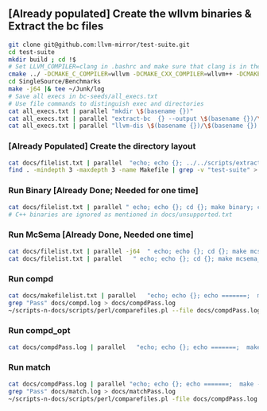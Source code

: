 ## [Already populated] Create the wllvm binaries & Extract the bc files
```bash
git clone git@github.com:llvm-mirror/test-suite.git
cd test-suite
mkdir build ; cd !$
# Set LLVM_COMPILER=clang in .bashrc and make sure that clang is in the path
cmake ../ -DCMAKE_C_COMPILER=wllvm -DCMAKE_CXX_COMPILER=wllvm++ -DCMAKE_C_FLAGS_RELEASE="-O0" -DCMAKE_CXX_FLAGS_RELEASE="-O0"
cd SingleSource/Benchmarks
make -j64 |& tee ~/Junk/log
# Save all execs in bc-seeds/all_execs.txt
# Use file commands to distinguish exec and directories
cat all_execs.txt | parallel "mkdir \$(basename {})"
cat all_execs.txt | parallel "extract-bc  {} --output \$(basename {})/\$(basename {}).bc"
cat all_execs.txt | parallel "llvm-dis \$(basename {})/\$(basename {}).bc -o  \$(basename {})/\$(basename {}).ll"

```

### [Already Populated] Create the directory layout
```bash
cat docs/filelist.txt | parallel  "echo; echo {}; ../../scripts/extractor.py -P ${HOME}/Github/validating-binary-decompilation/source/build/lib/LLVMfunc-analyzer.so -O ./ bc-seeds/{}/{}.bc"
find . -mindepth 3 -maxdepth 3 -name Makefile | grep -v "test-suite" > docs/makefilelist.txt
```

### Run Binary [Already Done; Needed for one time]
```bash
cat docs/filelist.txt | parallel " echo; echo {}; cd {}; make binary; cd .." |& tee ~/Junk/log
# C++ binaries are ignored as mentioned in docs/unsupported.txt
```

### Run McSema [Already Done, Needed one time]
```bash
cat docs/filelist.txt | parallel -j64  " echo; echo {}; cd {}; make mcsema ; cd .." |& tee ~/Junk/log
cat docs/filelist.txt | parallel   " echo; echo {}; cd {}; make mcsema_opt ; cd .." |& tee ~/Junk/log
```

### Run compd
```bash
cat docs/makefilelist.txt | parallel   "echo; echo {}; echo =======;  make -C {} compd" |& tee docs/compd.log
grep "Pass" docs/compd.log > docs/compdPass.log
~/scripts-n-docs/scripts/perl/comparefiles.pl --file docs/compdPass.log --file docs/makefilelist.txt --show 1 > docs/compdFail.log
```

### Run compd_opt
```bash
cat docs/compdPass.log | parallel   "echo; echo {}; echo =======;  make -C {} compd_opt" |& tee docs/opt.log
```


### Run match
```bash
cat docs/compdPass.log | parallel "echo; echo {}; echo =======;  make -C {} match" |& tee docs/match.log
grep "Pass" docs/match.log > docs/matchPass.log
~/scripts-n-docs/scripts/perl/comparefiles.pl -file docs/compdPass.log --file docs/matchPass.log  --show 1 > docs/matchFail.log
```
